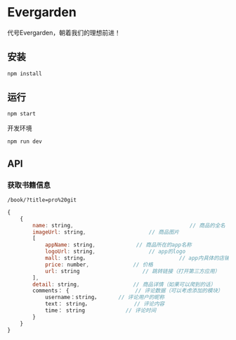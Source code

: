 # Evergarden

代号Evergarden，朝着我们的理想前进！

## 安装

```sh
npm install
```

## 运行

```sh
npm start
```

开发环境

```sh
npm run dev
```

## API

### 获取书籍信息

`/book/?title=pro%20git`

```js
{
    {
        name: string,                                     // 商品的全名
        imageUrl: string,                    // 商品图片
        [
            appName: string,             // 商品所在的app名称
            logoUrl: string,                 // app的logo
            mall: string，                             // app内具体的店铺名称
            price: number,              // 价格
            url: string                    // 跳转链接（打开第三方应用）
        ],
        detail: string,                 // 商品详情（如果可以爬到的话）
        comments： {                     // 评论数据（可以考虑添加的模块）
            username：string，      // 评论用户的昵称
            text： string，              // 评论内容
            time： string             // 评论时间  
        }
    }
}
```
